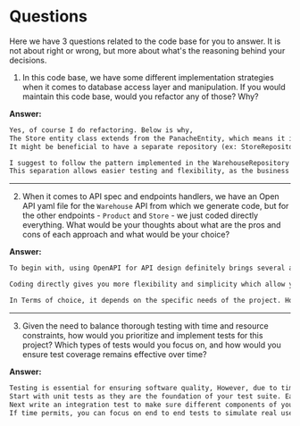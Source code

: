 # Questions

Here we have 3 questions related to the code base for you to answer. It is not about right or wrong, but more about what's the reasoning behind your decisions.

1. In this code base, we have some different implementation strategies when it comes to database access layer and manipulation. If you would maintain this code base, would you refactor any of those? Why?

**Answer:**
```txt
Yes, of course I do refactoring. Below is why,
The Store entity class extends from the PanacheEntity, which means it inherits all the active record style methods. However, it doesn't seem to have a corresponding repository class for handling database operations. 
It might be beneficial to have a separate repository (ex: StoreRepository) to handle complex database operations similar to the WarehouseRepository and ProductRepository we have.

I suggest to follow the pattern implemented in the WarehouseRepository because it uses Panache methods for basic CRUD operations which reduce boilerplate codes and implementing WarehouseStore further helps separate concerns by keeping business logic separate from raw database access. 
This separation allows easier testing and flexibility, as the business logic can be reused or mocked in service layers without needing direct database interaction.
```
----
2. When it comes to API spec and endpoints handlers, we have an Open API yaml file for the `Warehouse` API from which we generate code, but for the other endpoints - `Product` and `Store` - we just coded directly everything. What would be your thoughts about what are the pros and cons of each approach and what would be your choice?

**Answer:**
```txt
To begin with, using OpenAPI for API design definitely brings several advantages to the business. One of the most important reasons behind this is Standardization. It ensures that APIs are designed in a consistent manner , provides automatic generation of documentation and design first approach. Moreover, It enables design API before writing any code which leads to better collaboration and further refine the business use case to identify potential issues early in the development.On the other hand, using OpenAPI adds some learning curve to the developers, overhead to the business. Sometimes you need to provide custom implementation to support your business needs.

Coding directly gives you more flexibility and simplicity which allow you to write it anyway that suits your need and coding style. Disadvantages are like No standardization enforced, No automatic documentation are generated resulting you need to write more boilerplate codes.

In Terms of choice, it depends on the specific needs of the project. However I value standardization, design first approach and more importantly collaboration with the team. So I go with OpenAPI specification for designing APIs.
```
----
3. Given the need to balance thorough testing with time and resource constraints, how would you prioritize and implement tests for this project? Which types of tests would you focus on, and how would you ensure test coverage remains effective over time?

**Answer:**
```txt
Testing is essential for ensuring software quality, However, due to time and resource constraints, it's  important to prioritize and focus on the most critical parts of the application. Here's the test strategy for bringing the right balance to the product you build.
Start with unit tests as they are the foundation of your test suite. Easy to write and you can catch issues early. More focus on testing the business logic and repositories. 
Next write an integration test to make sure different components of your system are functioning properly. 
If time permits, you can focus on end to end tests to simulate real user scenarios and will help you to find some bugs which you had missed with Unit and Integration tests. However writing end to end tests can be time consuming which comes under the cost.
```